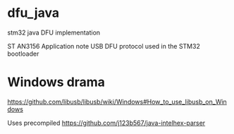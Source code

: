 # dfu_java
stm32 java DFU implementation


ST AN3156 Application note
USB DFU protocol used in the STM32 bootloader

# Windows drama

https://github.com/libusb/libusb/wiki/Windows#How_to_use_libusb_on_Windows


Uses precompiled https://github.com/j123b567/java-intelhex-parser